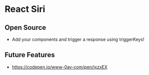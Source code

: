 # React Siri

## Open Source
* Add your components and trigger a response using triggerKeys!

## Future Features
* https://codepen.io/www-0av-com/pen/jxzxEX